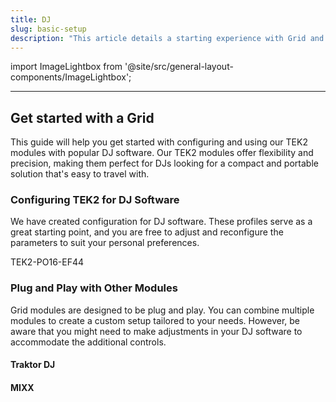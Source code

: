 ```yaml
---
title: DJ
slug: basic-setup
description: "This article details a starting experience with Grid and DJ softwares"
---
```



import ImageLightbox from '@site/src/general-layout-components/ImageLightbox';

<!-- import midi_port_setup from '' -->

---

## Get started with a Grid
This guide will help you get started with configuring and using our TEK2 modules with popular DJ software. Our TEK2 modules offer flexibility and precision, making them perfect for DJs looking for a compact and portable solution that's easy to travel with.

### Configuring TEK2 for DJ Software
We have created configuration for DJ software. These profiles serve as a great starting point, and you are free to adjust and reconfigure the parameters to suit your personal preferences.

TEK2-PO16-EF44

### Plug and Play with Other Modules
Grid modules are designed to be plug and play. You can combine multiple modules to create a custom setup tailored to your needs. However, be aware that you might need to make adjustments in your DJ software to accommodate the additional controls.

#### Traktor DJ




#### MIXX


<!-- <ImageLightbox imageSrc={quick_controls} citation={"Left: MIDI learn values for a PBF4 potentiometers and faders  <br> Right: Transmit and Receive are activated, so MIDI values can be received and sent back to Grid"}/> -->







